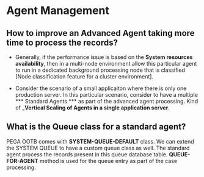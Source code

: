 # Agent Management

## How to improve an Advanced Agent taking more time to process the records?

* Generally, if the performance issue is based on the __System resources availability__, then in a multi-node environment allow this particular agent to run in a dedicated background processing node that is classified [Node classification feature for a cluster environment].

* Consider the scenario of a small applicaiton where there is only one production server. In this particular scenario, consider to have a multiple *** Standard Agents *** as part of the advanced agent processing. Kind of ___Vertical Scaling of Agents in a single application server__. 

## What is the Queue class for a standard agent?

PEGA OOTB comes with __SYSTEM-QUEUE-DEFAULT__ class. We can extend the SYSTEM QUEUE to have a custom queue class as well. The standard agent process the records present in this queue database table. __QUEUE-FOR-AGENT__ method is used for the queue entry as part of the case processing. 